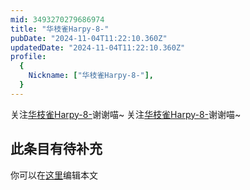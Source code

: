 ```yaml
---
mid: 3493270279686974
title: "华枝雀Harpy-8-"
pubDate: "2024-11-04T11:22:10.360Z"
updatedDate: "2024-11-04T11:22:10.360Z"
profile:
  {
    Nickname: ["华枝雀Harpy-8-"],
  }
---
```


关注[华枝雀Harpy-8-](https://space.bilibili.com/3493270279686974)谢谢喵~ 关注[华枝雀Harpy-8-](https://space.bilibili.com/3493270279686974)谢谢喵~

## 此条目有待补充
你可以在[这里](https://github.com/Yuhanawa/VTuber.ICU/edit/master/src/content/v/华枝雀Harpy-8-/index.md)编辑本文
